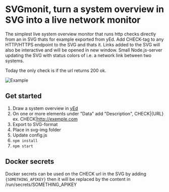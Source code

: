 # SVGmonit, turn a system overview in SVG into a live network monitor

The simplest live system overview monitor that runs http checks directly from an in SVG thats for example exported from yEd. Add CHECK-tag to any HTTP/HTTPS endpoint to the SVG and thats it. Links added to the SVG will also be interactive and will be opened in new window.
Small Node.js-server updating the SVG with status colors of i.e. a network link between two systems.

Today the only check is if the url returns 200 ok.

![Example](SVGmonit.gif)

## Get started
1. Draw a system overview in [yEd](https://www.yworks.com/products/yed)
2. On one or more elements under "Data" add "Description", CHECK|{URL} ex. CHECK|http://exemple.com
3. Export to SVG-format
4. Place in svg-img folder
5. Update config.js
5. `npm install`
6. `npm start`

## Docker secrets
Docker secrets can be used on the CHECK url in the SVG by adding `{SOMETHING_APIKEY}` then it will be replaced by the content in /run/secrets/SOMETHING_APIKEY